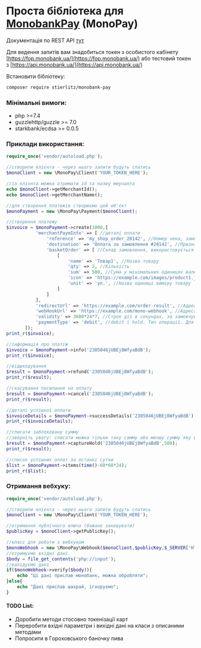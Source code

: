 # Проста бібліотека для [MonobankPay](https://api.monobank.ua/) (MonoPay)
Документація по REST API [тут](https://api.monobank.ua/docs/acquiring.html)

Для ведення запитів вам знадобиться токен з особистого кабінету [https://fop.monobank.ua/](https://fop.monobank.ua/) або тестовий токен з [https://api.monobank.ua/](https://api.monobank.ua/)

Встановити бібліотеку:
```bash
composer require stierlitz/monobank-pay
```

### Мінімальні вимоги:
* php >=7.4
* guzzlehttp/guzzle >= 7.0
* starkbank/ecdsa >= 0.0.5

### Приклади використання:
```php
require_once('vendor/autoload.php');

//створили клієнта - через нього запити будуть слатись
$monoClient = new \MonoPay\Client('YOUR_TOKEN_HERE');

//із клієнта можна отримати id та назву мерчанта
echo $monoClient->getMerchantId();
echo $monoClient->getMerchantName();

//для створення платежів створюємо цей об'єкт
$monoPayment = new \MonoPay\Payment($monoClient);

//створення платежу
$invoice = $monoPayment->create(1000,[
           'merchantPaymInfo' => [ //деталі оплати
               'reference' => 'my_shop_order_28142', //Номер чека, замовлення, тощо; визначається мерчантом (вами)
               'destination' => 'Оплата за замовлення #28142', //Призначення платежу
               'basketOrder' => [ //Склад замовлення, використовується для відображення кошика замовлення
                   [
                       'name' => 'Товар1', //Назва товару
                       'qty' => 2, //Кількість
                       'sum' => 500, //Сума у мінімальних одиницях валюти за одиницю товару
                       'icon' => 'https://example.com/images/product1.jpg', //Посилання на зображення товару
                       'unit' => 'уп.', //Назва одиниці вимiру товару
                   ]
               ]
           ],
           'redirectUrl' => 'https://example.com/order-result', //Адреса для повернення (GET) - на цю адресу буде переадресовано користувача після завершення оплати (у разі успіху або помилки)
           'webHookUrl' => 'https://example.com/mono-webhook', //Адреса для CallBack (POST) – на цю адресу буде надіслано дані про стан платежу при кожній зміні статусу. Зміст тіла запиту ідентичний відповіді запиту “перевірки статусу рахунку”
           'validity' => 3600*24*7, //Строк дії в секундах, за замовчуванням рахунок перестає бути дійсним через 24 години
           'paymentType' => 'debit', //debit | hold. Тип операції. Для значення hold термін складає 9 днів. Якщо через 9 днів холд не буде фіналізовано — він скасовується
       ]);
print_r($invoice);

//інформація про платіж
$invoice = $monoPayment->info('2305046jUBEj8WfyaBdB');
print_r($invoice);

//відшкодування
$result = $monoPayment->refund('2305046jUBEj8WfyaBdB');
print_r($result);

//скасування посилання на оплату
$result = $monoPayment->cancel('2305046jUBEj8WfyaBdB');
print_r($result);

//деталі успішної оплати
$invoiceDetails = $monoPayment->successDetails('2305046jUBEj8WfyaBdB');
print_r($invoiceDetails);

//списати заблоковану сумму
//зверніть увагу: списати можна тільки таку самму або меншу сумму яку ви заблокували
$result = $monoPayment->captureHold('2305046jUBEj8WfyaBdB',500);
print_r($result);

//список успішних оплат за останні сутки
$list = $monoPayment->items(time()-60*60*24);
print_r($list);
```

### Отримання вебхуку:
```php
require_once('vendor/autoload.php');

//створили клієнта - через нього запити будуть слатись
$monoClient = new \MonoPay\Client('YOUR_TOKEN_HERE');

//отримання публічного ключа (бажано закешувати)
$publicKey = $monoClient->getPublicKey();

//класс для роботи з вебхуком
$monoWebhook = new \MonoPay\Webhook($monoClient,$publicKey,$_SERVER['HTTP_X_SIGN']);
//отримуємо вхідні дані
$body = file_get_contents('php://input');
//валідуємо дані
if($monoWebhook->verify($body)){
    echo "Ці дані прислав монобанк, можна обробляти";
}else{
    echo "Дані прислав шахрай, ігноруємо";
}
```

#### TODO List:
* Доробити методи стосовно токенізації карт
* Переробити вхідні параметри і вихідні дані на класи з описаними методами
* Попросити в Гороховського баночку пива

